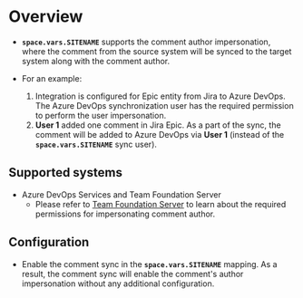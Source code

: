 # Overview

- **<code class="expression">space.vars.SITENAME</code>** supports the comment author impersonation, where the comment from the source system will be synced to the target system along with the comment author.

- For an example:
  1. Integration is configured for Epic entity from Jira to Azure DevOps. The Azure DevOps synchronization user has the required permission to perform the user impersonation.  
  2. **User 1** added one comment in Jira Epic. As a part of the sync, the comment will be added to Azure DevOps via **User 1** (instead of the **<code class="expression">space.vars.SITENAME</code>** sync user).

## Supported systems

- Azure DevOps Services and Team Foundation Server  
  - Please refer to [Team Foundation Server](../connectors/azure-devops.md) to learn about the required permissions for impersonating comment author.

## Configuration

- Enable the comment sync in the **<code class="expression">space.vars.SITENAME</code>** mapping. As a result, the comment sync will enable the comment's author impersonation without any additional configuration. 

